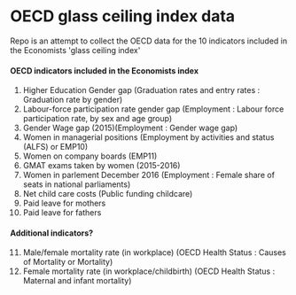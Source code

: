 # OECD glass ceiling index data

Repo is an attempt to collect the OECD data for the 10 indicators included in the Economists 'glass ceiling index' 


#### OECD indicators included in the Economists index
1. Higher Education Gender gap (Graduation rates and entry rates   : Graduation rate by gender)
2. Labour-force participation rate gender gap (Employment   : Labour force participation rate, by sex and age group)
3. Gender Wage gap (2015)(Employment   : Gender wage gap)
4. Women in managerial positions (Employment by activities and status (ALFS) or EMP10)
5. Women on company boards (EMP11)
6. GMAT exams taken by women (2015-2016)
7. Women in parlement December 2016 (Employment   : Female share of seats in national parliaments)
8. Net child care costs (Public funding childcare)
9. Paid leave for mothers 
10. Paid leave for fathers

#### Additional indicators?
11. Male/female mortality rate (in workplace) (OECD Health Status   : Causes of Mortality or Mortality)
12. Female mortality rate (in workplace/childbirth) (OECD Health Status   : Maternal and infant mortality)

